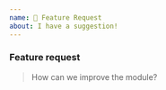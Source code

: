 ```yaml
---
name: 🚀 Feature Request
about: I have a suggestion!
---
```


### Feature request

> How can we improve the module?
